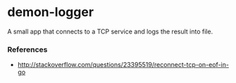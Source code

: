 # demon-logger
A small app that connects to a TCP service and logs the result into file.


### References
* http://stackoverflow.com/questions/23395519/reconnect-tcp-on-eof-in-go
